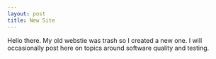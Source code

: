 ```yaml
---
layout: post
title: New Site
---
```


Hello there. My old webstie was trash so I created a new one. I will occasionally post here on topics around software quality and testing.
